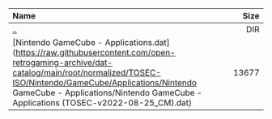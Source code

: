 |Name|Size|
|:---|---:|
|[..](../index.html)|DIR|
|[Nintendo GameCube - Applications.dat](https://raw.githubusercontent.com/open-retrogaming-archive/dat-catalog/main/root/normalized/TOSEC-ISO/Nintendo/GameCube/Applications/Nintendo GameCube - Applications/Nintendo GameCube - Applications (TOSEC-v2022-08-25_CM).dat)|13677|
